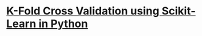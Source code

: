 # [K-Fold Cross Validation using Scikit-Learn in Python](https://www.thepythoncode.com/article/kfold-cross-validation-using-sklearn-in-python)
